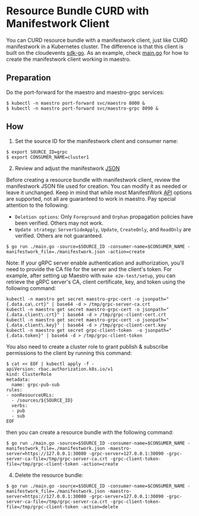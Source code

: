 # Resource Bundle CURD with Manifestwork Client

You can CURD resource bundle with a manifestwork client, just like CURD manifestwork in a Kubernetes cluster. The difference is that this client is built on the cloudevents [sdk-go](https://github.com/open-cluster-management-io/sdk-go/tree/main/pkg/cloudevents#work-clients). As an example, check [main.go](./main.go) for how to create the manifestwork client working in maestro.

## Preparation

Do the port-forward for the maestro and maestro-grpc services:

```shell
$ kubectl -n maestro port-forward svc/maestro 8000 &
$ kubectl -n maestro port-forward svc/maestro-grpc 8090 &
```

## How

1. Set the source ID for the manifestwork client and consumer name:

```shell
$ export SOURCE_ID=grpc
$ export CONSUMER_NAME=cluster1
```

2. Review and adjust the manifestwork [JSON](./manifestwork.json)

Before creating a resource bundle with manifestwork client, review the manifestwork JSON file used for creation. You can modify it as needed or leave it unchanged. Keep in mind that while most ManifestWork [API](https://github.com/open-cluster-management-io/api/blob/main/work/v1/types.go) options are supported, not all are guaranteed to work in maestro. Pay special attention to the following:

- `Deletion options`: Only `Foreground` and `Orphan` propagation policies have been verified. Others may not work.
- `Update strategy`: `ServerSideApply`, `Update`, `CreateOnly`, and `ReadOnly` are verified. Others are not guaranteed.

```shell
$ go run ./main.go -source=$SOURCE_ID -consumer-name=$CONSUMER_NAME -manifestwork_file=./manifestwork.json -action=create
```

Note: If your gRPC server enable authentication and authorization, you'll need to provide the CA file for the server and the client's token. For example, after setting up Maestro with `make e2e-test/setup`, you can retrieve the gRPC server's CA, client certificate, key, and token using the following command:

```shell
kubectl -n maestro get secret maestro-grpc-cert -o jsonpath="{.data.ca\.crt}" | base64 -d > /tmp/grpc-server-ca.crt
kubectl -n maestro get secret maestro-grpc-cert -o jsonpath="{.data.client\.crt}" | base64 -d > /tmp/grpc-client-cert.crt
kubectl -n maestro get secret maestro-grpc-cert -o jsonpath="{.data.client\.key}" | base64 -d > /tmp/grpc-client-cert.key
kubectl -n maestro get secret grpc-client-token  -o jsonpath="{.data.token}" | base64 -d > /tmp/grpc-client-token
```

You also need to create a cluster role to grant publish & subscribe permissions to the client by running this command:

```shell
$ cat << EOF | kubectl apply -f -
apiVersion: rbac.authorization.k8s.io/v1
kind: ClusterRole
metadata:
  name: grpc-pub-sub
rules:
- nonResourceURLs:
  - /sources/${SOURCE_ID}
  verbs:
  - pub
  - sub
EOF
```

then you can create a resource bundle with the following command:

```shell
$ go run ./main.go -source=$SOURCE_ID -consumer-name=$CONSUMER_NAME -manifestwork_file=./manifestwork.json -maestro-server=https://127.0.0.1:30080 -grpc-server=127.0.0.1:30090 -grpc-server-ca-file=/tmp/grpc-server-ca.crt -grpc-client-token-file=/tmp/grpc-client-token -action=create
```

4. Delete the resource bundle:

```shell
$ go run ./main.go -source=$SOURCE_ID -consumer-name=$CONSUMER_NAME -manifestwork_file=./manifestwork.json -maestro-server=https://127.0.0.1:30080 -grpc-server=127.0.0.1:30090 -grpc-server-ca-file=/tmp/grpc-server-ca.crt -grpc-client-token-file=/tmp/grpc-client-token -action=delete
```
